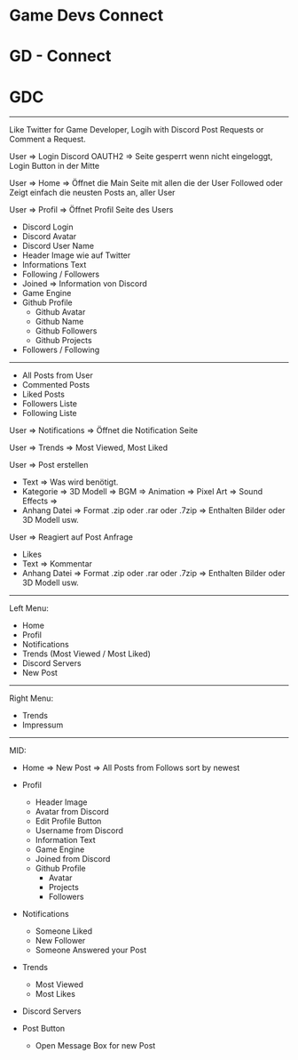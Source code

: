 # Game Devs Connect
# GD - Connect
# GDC
--------------------------------
Like Twitter for Game Developer, Logih with Discord
Post Requests or Comment a Request.

User => Login Discord OAUTH2 => Seite gesperrt wenn nicht eingeloggt, Login Button in der Mitte

User => Home => Öffnet die Main Seite mit allen die der User Followed oder Zeigt einfach die neusten Posts an, aller User

User => Profil => Öffnet Profil Seite des Users
- Discord Login
- Discord Avatar
- Discord User Name
- Header Image wie auf Twitter
- Informations Text
- Following / Followers
- Joined => Information von Discord
- Game Engine
- Github Profile
  - Github Avatar
  - Github Name
  - Github Followers
  - Github Projects
- Followers / Following
-----------------------------------------------------------------------------------------------------------
- All Posts from User
- Commented Posts
- Liked Posts
- Followers Liste
- Following Liste

User => Notifications => Öffnet die Notification Seite

User => Trends => Most Viewed, Most Liked

User => Post erstellen
- Text => Was wird benötigt.
- Kategorie => 3D Modell => BGM => Animation => Pixel Art => Sound Effects =>
- Anhang Datei => Format .zip oder .rar oder .7zip => Enthalten Bilder oder 3D Modell usw.

User => Reagiert auf Post Anfrage
- Likes
- Text => Kommentar
- Anhang Datei => Format .zip oder .rar oder .7zip => Enthalten Bilder oder 3D Modell usw.
		
-------------------------------------------------------------------------------------------------------------
	
Left Menu:
- Home
- Profil
- Notifications
- Trends (Most Viewed / Most Liked)
- Discord Servers
- New Post

-------------------------------------------------------------------------------------------------------------

Right Menu:
- Trends
- Impressum

------------------------------------------------------------------------------------------------------------

MID:
- Home
	=> New Post
	=> All Posts from Follows sort by newest
	
- Profil
  - Header Image
  - Avatar from Discord
  - Edit Profile Button
  - Username from Discord
  - Information Text
  - Game Engine
  - Joined from Discord
  - Github Profile
    - Avatar
    - Projects
    - Followers
	
- Notifications
  - Someone Liked
  - New Follower
  - Someone Answered your Post
	
- Trends
  - Most Viewed
  - Most Likes
	
- Discord Servers

- Post Button
  - Open Message Box for new Post
